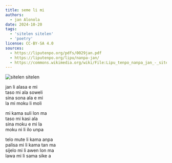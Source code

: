 ```yaml
---
title: seme li mi
authors:
  - jan Alonola
date: 2024-10-20
tags:
  - 'sitelen sitelen'
  - 'poetry'
license: CC-BY-SA 4.0
sources:
  - https://liputenpo.org/pdfs/0029jan.pdf
  - https://liputenpo.org/lipu/nanpa-jan/
  - https://commons.wikimedia.org/wiki/File:Lipu_tenpo_nanpa_jan_-_sitelen_sitelen.png
---
```


![sitelen sitelen](https://upload.wikimedia.org/wikipedia/commons/2/22/Lipu_tenpo_nanpa_jan_-_sitelen_sitelen.png)

jan li alasa e mi  
taso mi ala soweli  
sina sona ala e mi  
la mi moku li moli

mi kama suli lon ma  
taso mi kasi ala  
sina moku e mi la  
moku ni li ilo unpa

telo mute li kama anpa  
palisa mi li kama tan ma  
sijelo mi li awen lon ma  
lawa mi li sama sike a